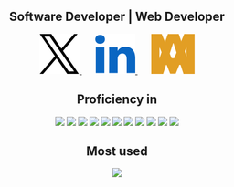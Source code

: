 <div align="center">
  <h2>Software Developer | Web Developer</h2>

   <p>
    <a href="https://twitter.com/monoald">
      <img src="./assets/twitter.svg" />
    </a>
    &nbsp; &nbsp; &nbsp;
    <a href="https://www.linkedin.com/in/carlos-s-aldazosa/">
      <img src="./assets/linkedin.svg" />
    </a>
    &nbsp; &nbsp; &nbsp;
    <a href="https://www.linkedin.com/in/carlos-s-aldazosa/">
      <img src="./assets/monoald.svg" />
    </a>
  </p>
</div>

<div align="center">
  <h2>Proficiency in</h2>
  <img src="https://img.shields.io/badge/JavaScript%20-%23F7DF1E.svg?&style=for-the-badge&logo=javascript&logoColor=black" />
  <img src="https://img.shields.io/badge/typescript%20-%233178C6.svg?&style=for-the-badge&logo=typescript&logoColor=white" />
  <img src="https://img.shields.io/badge/react%20-%2361DAFB.svg?&style=for-the-badge&logo=react&logoColor=black" />
  <img src="https://img.shields.io/badge/nextjs%20-%23000000.svg?&style=for-the-badge&logo=next.js&logoColor=white" />
  <img src="https://img.shields.io/badge/node%20-%23339933.svg?&style=for-the-badge&logo=node.js&logoColor=black" />
  <img src="https://img.shields.io/badge/express%20-%23000000.svg?&style=for-the-badge&logo=express&logoColor=white" />
  <img src="https://img.shields.io/badge/graphql%20-%23E10098.svg?&style=for-the-badge&logo=graphql&logoColor=white" />
  <img src="https://img.shields.io/badge/mongodb%20-%2347A248.svg?&style=for-the-badge&logo=mongodb&logoColor=white" />
  <img src="https://img.shields.io/badge/mysql%20-%234479A1.svg?&style=for-the-badge&logo=mysql&logoColor=white" />
  <img src="https://img.shields.io/badge/jest%20-%23C21325.svg?&style=for-the-badge&logo=jest&logoColor=white" />
  <img src="https://img.shields.io/badge/react_testing_library%20-%23E33332.svg?&style=for-the-badge&logo=testing-library&logoColor=white" />
</div>

<div align="center">
  <h2>Most used</h2>
  <p>
      <img  src="https://github-readme-stats.vercel.app/api/top-langs?username=monoald&show_icons=true&locale=en&layout=compact&theme=radical"/>
  </p>
</div>
